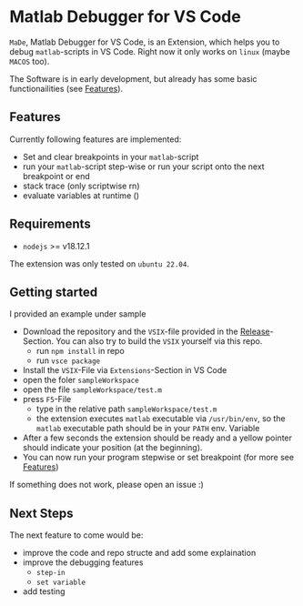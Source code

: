 # Matlab Debugger for VS Code 

`MaDe`, Matlab Debugger for VS Code, is an Extension, which helps you to debug `matlab`-scripts in VS Code. Right now it only works on `linux` (maybe `MACOS` too).

The Software is in early development, but already has some basic functionailities (see [Features](#features)).   

## Features

Currently following features are implemented:

- Set and clear breakpoints in your `matlab`-script
- run your `matlab`-script step-wise or run your script onto the next breakpoint or end
- stack trace (only scriptwise rn)
- evaluate variables at runtime ()

## Requirements

- `nodejs` >= v18.12.1

The extension was only tested on `ubuntu 22.04`.

## Getting started

I provided an example under sample

- Download the repository and the `VSIX`-file provided in the [Release](https://github.com/mauzigoe/MaDe-for-VS-Code/releases)-Section. You can also try to build the `VSIX` yourself via this repo.
    - run `npm install` in repo
    - run `vsce package` 
- Install the `VSIX`-File via `Extensions`-Section in VS Code 
- open the foler `sampleWorkspace` 
- open the file `sampleWorkspace/test.m`
- press `F5`-File
    - type in the relative path `sampleWorkspace/test.m`
    - the extension executes `matlab` executable via `/usr/bin/env`, so the `matlab` executable path should be in your `PATH` env. Variable
- After a few seconds the extension should be ready and a yellow pointer should indicate your position (at the beginning).
- You can now run your program stepwise or set breakpoint (for more see [Features](#features))

If something does not work, please open an issue :) 

## Next Steps

The next feature to come would be:
- improve the code and repo structe and add some explaination
- improve the debugging features
    - `step-in`
    - `set variable`
- add testing
